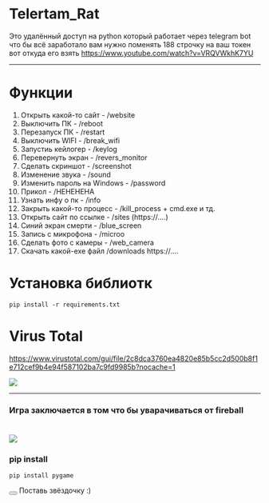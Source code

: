 # Telertam_Rat

Это удалённый доступ на python который работает через telegram bot что бы всё заработало вам нужно поменять 188 строчку на ваш токен вот откуда его взять https://www.youtube.com/watch?v=VRQVWkhK7YU 

---
# Функции

1. Открыть какой-то сайт - /website
2. Выключить ПК - /reboot
3. Перезапуск ПК - /restart
4. Выключить WIFI - /break_wifi
5. Запустиь кейлогер - /keylog
6. Перевернуть экран - /revers_monitor
7. Сделать скриншот - /screenshot
8. Изменение звука - /sound
9. Изменить пароль на Windows - /password
10. Прикол - /HEHEHEHA
11. Узнать инфу о пк - /info
12. Закрыть какой-то процесс - /kill_process + cmd.exe и тд.
13. Открыть сайт по ссылке - /sites (https://....)
14. Синий экран смерти - /blue_screen
15. Запись с микрофона - /microo
16. Сделать фото с камеры - /web_camera
17. Скачать какой-exe файл /downloads https://....

# Установка библиотк
    
```
pip install -r requirements.txt
```

# Virus Total

https://www.virustotal.com/gui/file/2c8dca3760ea4820e85b5cc2d500b8f1e712cef9b4e94f587102ba7c9fd9985b?nocache=1


<img src="https://i.imgur.com/fu7M5ih.png">


---
<div>
	<h3>Игра заключается в том что бы уварачиваться от fireball</h3> 
  <h1></h1>
	<img src="https://github.com/Vova2808/Mario_Game/assets/96084748/4a9b6370-ff93-4cf5-8180-e8bb6f1da9a6">
	<h3>pip install</h3>
  
	pip install pygame
  <button onclick="myFunction()"></button> 
  Поставь звёздочку :)

</div>
